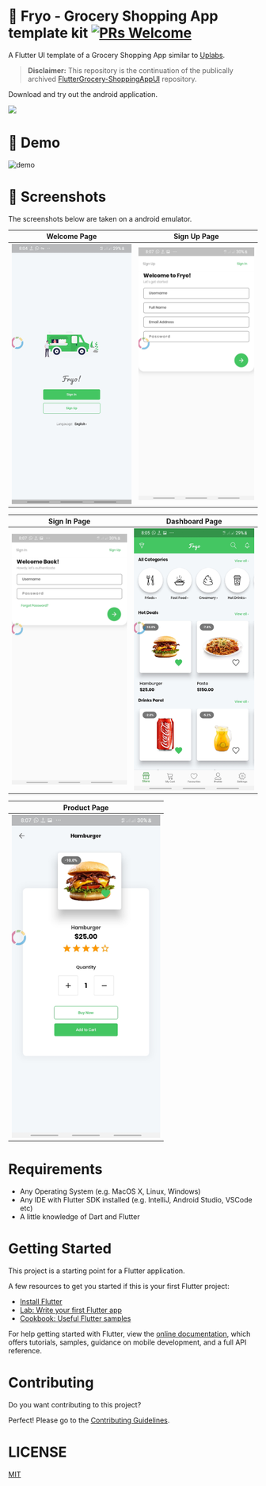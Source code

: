 # 🍔 Fryo - Grocery Shopping  App template kit [![PRs Welcome](https://img.shields.io/badge/PRs-welcome-brightgreen.svg?style=flat-square)](http://makeapullrequest.com)

A Flutter UI template of a Grocery Shopping App similar to [Uplabs](https://www.uplabs.com/posts/grocery-shopping-full-app).

> **Disclaimer:** This repository is the continuation of the publically archived [FlutterGrocery-ShoppingAppUI](https://github.com/ahkohd/FlutterGrocery-ShoppingAppUI) repository.

Download and try out the android application.

<a href="./app-release.apk"><img src="https://playerzon.com/asset/download.png" width="200"></img></a>

# 🎥 Demo

![demo](./fryo.gif)

# 📸 Screenshots

The screenshots below are taken on a android emulator.

| Welcome Page                                           | Sign Up Page                                        |
| ------------------------------------------------------ | --------------------------------------------------- |
| <img src="./screenshots/welcome_page.png" width="300"> | <img src="screenshots/signup_page.png" width="300"> |

| Sign In Page                                        | Dashboard Page                                         |
| --------------------------------------------------- | ------------------------------------------------------ |
| <img src="screenshots/signin_page.png" width="300"> | <img src="screenshots/dashboard_page.png" width="300"> |


| Product Page                                         |
| ---------------------------------------------------- |
| <img src="screenshots/product_page.png" width="300"> |

# Requirements

- Any Operating System (e.g. MacOS X, Linux, Windows)
- Any IDE with Flutter SDK installed (e.g. IntelliJ, Android Studio, VSCode etc)
- A little knowledge of Dart and Flutter

# Getting Started

This project is a starting point for a Flutter application.

A few resources to get you started if this is your first Flutter project:

- [Install Flutter](https://docs.flutter.dev/get-started/install)
- [Lab: Write your first Flutter app](https://flutter.io/docs/get-started/codelab)
- [Cookbook: Useful Flutter samples](https://flutter.io/docs/cookbook)

For help getting started with Flutter, view the [online documentation](https://flutter.io/docs), which offers tutorials, samples, guidance on mobile development, and a full API reference.

# Contributing

Do you want contributing to this project?

Perfect! Please go to the [Contributing Guidelines](CONTRIBUTING.md).

# LICENSE

[MIT](./LICENSE.md)